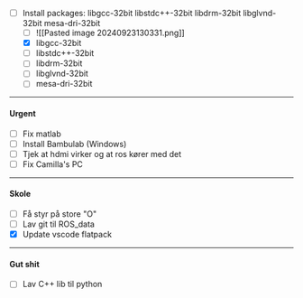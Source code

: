 
 - [ ] Install packages: libgcc-32bit libstdc++-32bit libdrm-32bit libglvnd-32bit mesa-dri-32bit 
	 - [ ] ![[Pasted image 20240923130331.png]]
	 - [x] libgcc-32bit
	 - [ ] libstdc++-32bit
	 - [ ] libdrm-32bit 
	 - [ ] libglvnd-32bit 
	 - [ ] mesa-dri-32bit

---
#### Urgent
- [ ] Fix matlab
- [ ] Install Bambulab (Windows)
- [ ] Tjek at hdmi virker og at ros kører med det 
- [ ] Fix Camilla's PC

---
#### Skole
- [ ] Få styr på store "O"
- [ ] Lav git til ROS_data
- [x] Update vscode flatpack

---
#### Gut shit
- [ ] Lav C++ lib til python
